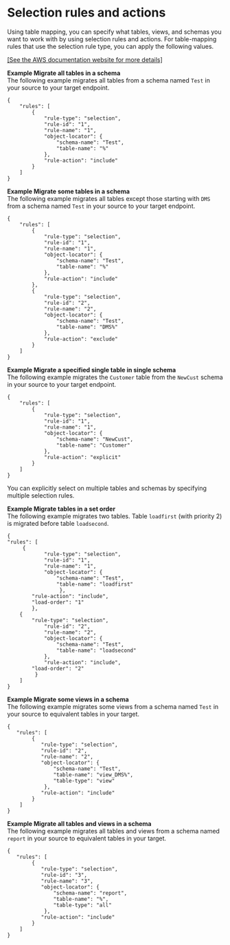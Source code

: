 # Selection rules and actions<a name="CHAP_Tasks.CustomizingTasks.TableMapping.SelectionTransformation.Selections"></a>

Using table mapping, you can specify what tables, views, and schemas you want to work with by using selection rules and actions\. For table\-mapping rules that use the selection rule type, you can apply the following values\. 

[\[See the AWS documentation website for more details\]](http://docs.aws.amazon.com/dms/latest/userguide/CHAP_Tasks.CustomizingTasks.TableMapping.SelectionTransformation.Selections.html)

**Example Migrate all tables in a schema**  
The following example migrates all tables from a schema named `Test` in your source to your target endpoint\.  

```
{
    "rules": [
        {
            "rule-type": "selection",
            "rule-id": "1",
            "rule-name": "1",
            "object-locator": {
                "schema-name": "Test",
                "table-name": "%"
            },
            "rule-action": "include"
        }
    ]
}
```

**Example Migrate some tables in a schema**  
The following example migrates all tables except those starting with `DMS` from a schema named `Test` in your source to your target endpoint\.  

```
{
    "rules": [
        {
            "rule-type": "selection",
            "rule-id": "1",
            "rule-name": "1",
            "object-locator": {
                "schema-name": "Test",
                "table-name": "%"
            },
            "rule-action": "include"
        },
        {
            "rule-type": "selection",
            "rule-id": "2",
            "rule-name": "2",
            "object-locator": {
                "schema-name": "Test",
                "table-name": "DMS%"
            },
            "rule-action": "exclude"
        }
    ]
}
```

**Example Migrate a specified single table in single schema**  
The following example migrates the `Customer` table from the `NewCust` schema in your source to your target endpoint\.  

```
{
    "rules": [
        {
            "rule-type": "selection",
            "rule-id": "1",
            "rule-name": "1",
            "object-locator": {
                "schema-name": "NewCust",
                "table-name": "Customer"
            },
            "rule-action": "explicit"
        }
    ]
}
```
You can explicitly select on multiple tables and schemas by specifying multiple selection rules\.

**Example Migrate tables in a set order**  
The following example migrates two tables\. Table `loadfirst` \(with priority 2\) is migrated before table `loadsecond`\.  

```
{
"rules": [
     {
            "rule-type": "selection",
            "rule-id": "1",
            "rule-name": "1",
            "object-locator": {
                "schema-name": "Test",
                "table-name": "loadfirst"
                 },
        "rule-action": "include",
	    "load-order": "1"
        },
	{
	    "rule-type": "selection",
            "rule-id": "2",
            "rule-name": "2",
            "object-locator": {
                "schema-name": "Test",
                "table-name": "loadsecond"
            },
            "rule-action": "include",
	    "load-order": "2"
         }
    ]    
}
```

**Example Migrate some views in a schema**  
The following example migrates some views from a schema named `Test` in your source to equivalent tables in your target\.  

```
{
   "rules": [
        {
           "rule-type": "selection",
           "rule-id": "2",
           "rule-name": "2",
           "object-locator": {
               "schema-name": "Test",
               "table-name": "view_DMS%",
               "table-type": "view"
            },
           "rule-action": "include"
        }
    ]
}
```

**Example Migrate all tables and views in a schema**  
The following example migrates all tables and views from a schema named `report` in your source to equivalent tables in your target\.  

```
{
   "rules": [
        {
           "rule-type": "selection",
           "rule-id": "3",
           "rule-name": "3",
           "object-locator": {
               "schema-name": "report",
               "table-name": "%",
               "table-type": "all"
            },
           "rule-action": "include"
        }
    ]
}
```